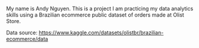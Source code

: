 My name is Andy Nguyen. This is a project I am practicing my data analytics skills using a Brazilian ecommerce public dataset of orders made at Olist Store.

Data source: https://www.kaggle.com/datasets/olistbr/brazilian-ecommerce/data
